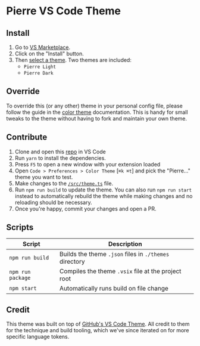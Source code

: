 # Pierre VS Code Theme

## Install

1. Go to [VS Marketplace](https://marketplace.visualstudio.com/items?itemName=pierre-computer-co.pierre-vscode-theme).
2. Click on the "Install" button.
3. Then [select a theme](https://code.visualstudio.com/docs/getstarted/themes#_selecting-the-color-theme). Two themes are included:
    - `Pierre Light`
    - `Pierre Dark`

## Override

To override this (or any other) theme in your personal config file, please follow the guide in the [color theme](https://code.visualstudio.com/api/extension-guides/color-theme) documentation. This is handy for small tweaks to the theme without having to fork and maintain your own theme.

## Contribute

1. Clone and open this [repo](https://github.com/pierredotco/pierre-vscode-theme) in VS Code
2. Run `yarn` to install the dependencies.
3. Press `F5` to open a new window with your extension loaded
4. Open `Code > Preferences > Color Theme` [`⌘k ⌘t`] and pick the "Pierre…" theme you want to test.
5. Make changes to the [`/src/theme.ts`](https://github.com/pierredotco/pierre-vscode-theme/blob/main/src/theme.ts) file.
6. Run `npm run build` to update the theme. You can also run `npm run start` instead to automatically rebuild the theme while making changes and no reloading should be necessary.
7. Once you're happy, commit your changes and open a PR.

## Scripts

| Script | Description |
| --- | --- |
| `npm run build` | Builds the theme `.json` files in `./themes` directory |
| `npm run package` | Compiles the theme `.vsix` file at the project root |
| `npm start` | Automatically runs build on file change |

## Credit

This theme was built on top of [GitHub's VS Code Theme](https://github.com/primer/github-vscode-theme). All credit to them for the technique and build tooling, which we've since iterated on for more specific language tokens.
